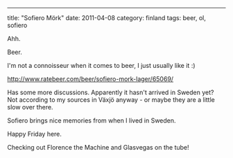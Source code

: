---
title: "Sofiero Mörk"
date: 2011-04-08
category: finland
tags: beer, ol, sofiero

Ahh.

Beer.

I'm not a connoisseur when it comes to beer, I just usually like it :)

http://www.ratebeer.com/beer/sofiero-mork-lager/65069/

Has some more discussions. Apparently it hasn't arrived in Sweden yet? Not according to my sources in Växjö anyway - or maybe they are a little slow over there.

Sofiero brings nice memories from when I lived in Sweden.

Happy Friday here.

Checking out Florence the Machine and Glasvegas on the tube!
